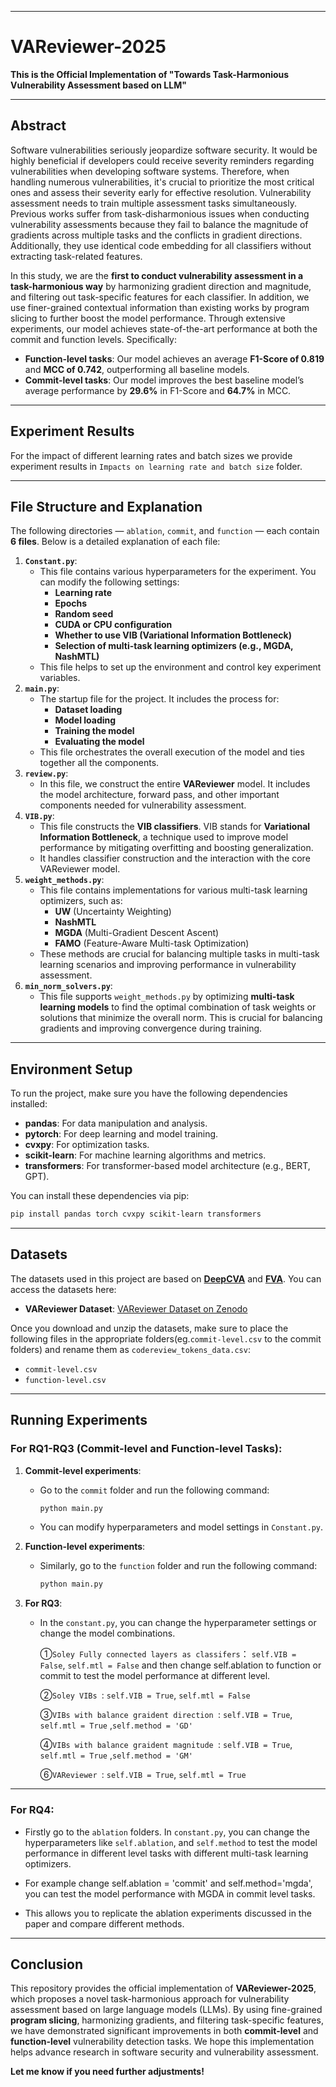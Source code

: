 ------

# VAReviewer-2025

**This is the Official Implementation of "Towards Task-Harmonious Vulnerability Assessment based on LLM"** 

------

## **Abstract**

Software vulnerabilities seriously jeopardize software security. It would be highly beneficial if developers could receive severity reminders regarding vulnerabilities when developing software systems. Therefore, when handling numerous vulnerabilities, it's crucial to prioritize the most critical ones and assess their severity early for effective resolution. Vulnerability assessment needs to train multiple assessment tasks simultaneously. Previous works suffer from task-disharmonious issues when conducting vulnerability assessments because they fail to balance the magnitude of gradients across multiple tasks and the conflicts in gradient directions. Additionally, they use identical code embedding for all classifiers without extracting task-related features.

In this study, we are the **first to conduct vulnerability assessment in a task-harmonious way** by harmonizing gradient direction and magnitude, and filtering out task-specific features for each classifier. In addition, we use finer-grained contextual information than existing works by program slicing to further boost the model performance. Through extensive experiments, our model achieves state-of-the-art performance at both the commit and function levels. Specifically:

- **Function-level tasks**: Our model achieves an average **F1-Score of 0.819** and **MCC of 0.742**, outperforming all baseline models.
- **Commit-level tasks**: Our model improves the best baseline model’s average performance by **29.6%** in F1-Score and **64.7%** in MCC.

------

## **Experiment Results**

For the impact of different learning rates and batch sizes we provide experiment results in `Impacts on learning rate and batch size` folder.

------

## **File Structure and Explanation**

The following directories — `ablation`, `commit`, and `function` — each contain **6 files**. Below is a detailed explanation of each file:

1. **`Constant.py`**:
   - This file contains various hyperparameters for the experiment. You can modify the following settings:
     - **Learning rate**
     - **Epochs**
     - **Random seed**
     - **CUDA or CPU configuration**
     - **Whether to use VIB (Variational Information Bottleneck)**
     - **Selection of multi-task learning optimizers (e.g., MGDA, NashMTL)**
   - This file helps to set up the environment and control key experiment variables.
2. **`main.py`**:
   - The startup file for the project. It includes the process for:
     - **Dataset loading**
     - **Model loading**
     - **Training the model**
     - **Evaluating the model**
   - This file orchestrates the overall execution of the model and ties together all the components.
3. **`review.py`**:
   - In this file, we construct the entire **VAReviewer** model. It includes the model architecture, forward pass, and other important components needed for vulnerability assessment.
4. **`VIB.py`**:
   - This file constructs the **VIB classifiers**. VIB stands for **Variational Information Bottleneck**, a technique used to improve model performance by mitigating overfitting and boosting generalization.
   - It handles classifier construction and the interaction with the core VAReviewer model.
5. **`weight_methods.py`**:
   - This file contains implementations for various multi-task learning optimizers, such as:
     - **UW** (Uncertainty Weighting)
     - **NashMTL**
     - **MGDA** (Multi-Gradient Descent Ascent)
     - **FAMO** (Feature-Aware Multi-task Optimization)
   - These methods are crucial for balancing multiple tasks in multi-task learning scenarios and improving performance in vulnerability assessment.
6. **`min_norm_solvers.py`**:
   - This file supports `weight_methods.py` by optimizing **multi-task learning models** to find the optimal combination of task weights or solutions that minimize the overall norm. This is crucial for balancing gradients and improving convergence during training.

------

## **Environment Setup**

To run the project, make sure you have the following dependencies installed:

- **pandas**: For data manipulation and analysis.
- **pytorch**: For deep learning and model training.
- **cvxpy**: For optimization tasks.
- **scikit-learn**: For machine learning algorithms and metrics.
- **transformers**: For transformer-based model architecture (e.g., BERT, GPT).

You can install these dependencies via pip:

```bash
pip install pandas torch cvxpy scikit-learn transformers
```

------

## **Datasets**

The datasets used in this project are based on **[DeepCVA](https://github.com/lhmtriet/DeepCVA)** and **[FVA](https://github.com/Icyrockton/FVA)**. You can access the datasets here:

- **VAReviewer Dataset**: [VAReviewer Dataset on Zenodo](https://zenodo.org/records/11294639)

Once you download and unzip the datasets, make sure to place the following files in the appropriate folders(eg.`commit-level.csv` to the commit folders) and rename them as `codereview_tokens_data.csv`:

- `commit-level.csv`
- `function-level.csv`

------

## **Running Experiments**

### For RQ1-RQ3 (Commit-level and Function-level Tasks):

1. **Commit-level experiments**:

   - Go to the `commit` folder and run the following command:

     ```bash
     python main.py
     ```

   - You can modify hyperparameters and model settings in `Constant.py`.

2. **Function-level experiments**:

   - Similarly, go to the `function` folder and run the following command:
     ```bash
     python main.py
     ```

3. **For RQ3**:

   - In the `constant.py`, you can change the hyperparameter settings or change the model combinations. 
   
     ①`Soley Fully connected layers as classifers`： `self.VIB = False`, `self.mtl = False` and then change self.ablation to function or commit to test the model performance at different level.
   
     ②`Soley VIBs `: `self.VIB = True`, `self.mtl = False` 
     
     ③`VIBs with balance graident direction `: `self.VIB = True`, `self.mtl = True` ,`self.method = 'GD'`
     
     ④`VIBs with balance graident magnitude `: `self.VIB = True`, `self.mtl = True` ,`self.method = 'GM'`
     
     ⑥`VAReviewer `: `self.VIB = True`, `self.mtl = True` 

------

### For RQ4:

   - Firstly go to the `ablation` folders. In `constant.py`, you can change the hyperparameters like `self.ablation`, and `self.method` to test the model performance in different level tasks with different multi-task learning optimizers.
   - For example change self.ablation = 'commit' and self.method='mgda', you can test the model performance with MGDA in commit level tasks.

   - This allows you to replicate the ablation experiments discussed in the paper and compare different methods.

------

## **Conclusion**

This repository provides the official implementation of **VAReviewer-2025**, which proposes a novel task-harmonious approach for vulnerability assessment based on large language models (LLMs). By using fine-grained **program slicing**, harmonizing gradients, and filtering task-specific features, we have demonstrated significant improvements in both **commit-level** and **function-level** vulnerability detection tasks. We hope this implementation helps advance research in software security and vulnerability assessment.



**Let me know if you need further adjustments!**
